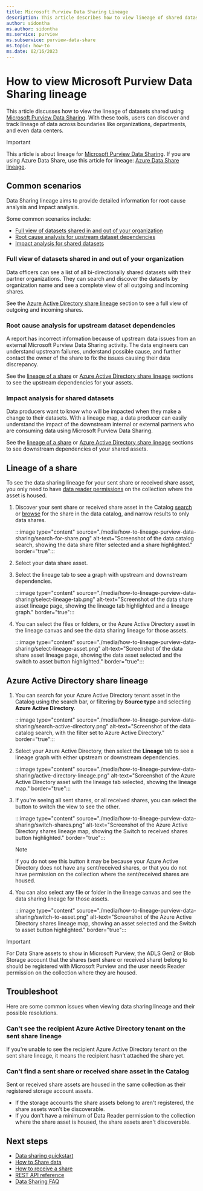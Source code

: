 ```yaml
---
title: Microsoft Purview Data Sharing Lineage
description: This article describes how to view lineage of shared datasets, shared using Microsoft Purview Data Sharing.
author: sidontha
ms.author: sidontha
ms.service: purview
ms.subservice: purview-data-share
ms.topic: how-to
ms.date: 02/16/2023
---
```

# How to view Microsoft Purview Data Sharing lineage

This article discusses how to view the lineage of datasets shared using [Microsoft Purview Data Sharing](concept-data-share.md). With these tools, users can discover and track lineage of data across boundaries like organizations, departments, and even data centers.

>[!IMPORTANT]
> This article is about lineage for [Microsoft Purview Data Sharing](concept-data-share.md). If you are using Azure Data Share, use this article for lineage: [Azure Data Share lineage](how-to-link-azure-data-share.md).

## Common scenarios

Data Sharing lineage aims to provide detailed information for root cause analysis and impact analysis.

Some common scenarios include:

- [Full view of datasets shared in and out of your organization](#full-view-of-datasets-shared-in-and-out-of-your-organization)
- [Root cause analysis for upstream dataset dependencies](#root-cause-analysis-for-upstream-dataset-dependencies)
- [Impact analysis for shared datasets](#impact-analysis-for-shared-datasets)

### Full view of datasets shared in and out of your organization

Data officers can see a list of all bi-directionally shared datasets with their partner organizations. They can search and discover the datasets by organization name and see a complete view of all outgoing and incoming shares.

See the [Azure Active Directory share lineage](#azure-active-directory-share-lineage) section to see a full view of outgoing and incoming shares.

### Root cause analysis for upstream dataset dependencies

A report has incorrect information because of upstream data issues from an external Microsoft Purview Data Sharing activity. The data engineers can understand upstream failures, understand possible cause, and further contact the owner of the share to fix the issues causing their data discrepancy.

See the [lineage of a share](#lineage-of-a-share) or [Azure Active Directory share lineage](#azure-active-directory-share-lineage) sections to see the upstream dependencies for your assets.

### Impact analysis for shared datasets

Data producers want to know who will be impacted when they make a change to their datasets. With a lineage map, a data producer can easily understand the impact of the downstream internal or external partners who are consuming data using Microsoft Purview Data Sharing.

See the [lineage of a share](#lineage-of-a-share) or [Azure Active Directory share lineage](#azure-active-directory-share-lineage) sections to see downstream dependencies of your shared assets.

## Lineage of a share

To see the data sharing lineage for your sent share or received share asset, you only need to have [data reader permissions](catalog-permissions.md) on the collection where the asset is housed.

1. Discover your sent share or received share asset in the Catalog [search](how-to-search-catalog.md) or [browse](how-to-browse-catalog.md) for the share in the data catalog, and narrow results to only data shares.

    :::image type="content" source="./media/how-to-lineage-purview-data-sharing/search-for-share.png" alt-text="Screenshot of the data catalog search, showing the data share filter selected and a share highlighted." border="true":::

1. Select your data share asset.

1. Select the lineage tab to see a graph with upstream and downstream dependencies.

    :::image type="content" source="./media/how-to-lineage-purview-data-sharing/select-lineage-tab.png" alt-text="Screenshot of the data share asset lineage page, showing the lineage tab highlighted and a lineage graph." border="true":::

1. You can select the files or folders, or the Azure Active Directory asset in the lineage canvas and see the data sharing lineage for those assets.

    :::image type="content" source="./media/how-to-lineage-purview-data-sharing/select-lineage-asset.png" alt-text="Screenshot of the data share asset lineage page, showing the data asset selected and the switch to asset button highlighted." border="true":::

## Azure Active Directory share lineage

1. You can search for your Azure Active Directory tenant asset in the Catalog using the search bar, or filtering by **Source type** and selecting **Azure Active Directory**.

    :::image type="content" source="./media/how-to-lineage-purview-data-sharing/search-active-directory.png" alt-text="Screenshot of the data catalog search, with the filter set to Azure Active Directory." border="true":::

1. Select your Azure Active Directory, then select the **Lineage** tab to see a lineage graph with either upstream or downstream dependencies.

    :::image type="content" source="./media/how-to-lineage-purview-data-sharing/active-directory-lineage.png" alt-text="Screenshot of the Azure Active Directory asset with the lineage tab selected, showing the lineage map." border="true":::

1. If you're seeing all sent shares, or all received shares, you can select the button to switch the view to see the other.

    :::image type="content" source="./media/how-to-lineage-purview-data-sharing/switch-shares.png" alt-text="Screenshot of the Azure Active Directory shares lineage map, showing the Switch to received shares button highlighted." border="true":::

    >[!NOTE]
    >If you do not see this button it may be because your Azure Active Directory does not have any sent/received shares, or that you do not have permission on the collection where the sent/received shares are housed.

1. You can also select any file or folder in the lineage canvas and see the data sharing lineage for those assets.

    :::image type="content" source="./media/how-to-lineage-purview-data-sharing/switch-to-asset.png" alt-text="Screenshot of the Azure Active Directory shares lineage map, showing an asset selected and the Switch to asset button highlighted." border="true":::

>[!Important]
>For Data Share assets to show in Microsoft Purview, the ADLS Gen2 or Blob Storage account that the shares (sent share or received share) belong to should be registered with Microsoft Purview and the user needs Reader permission on the collection where they are housed.

## Troubleshoot

Here are some common issues when viewing data sharing lineage and their possible resolutions.

### Can't see the recipient Azure Active Directory tenant on the sent share lineage

If you're unable to see the recipient Azure Active Directory tenant on the sent share lineage, it means the recipient hasn't attached the share yet.

### Can't find a sent share or received share asset in the Catalog

Sent or received share assets are housed in the same collection as their registered storage account assets.

* If the storage accounts the share assets belong to aren't registered, the share assets won't be discoverable.
* If you don't have a minimum of Data Reader permission to the collection where the share asset is housed, the share assets aren't discoverable.

## Next steps

* [Data sharing quickstart](quickstart-data-share.md)
* [How to Share data](how-to-share-data.md)
* [How to receive a share](how-to-receive-share.md)
* [REST API reference](/rest/api/purview/)
* [Data Sharing FAQ](how-to-data-share-faq.md)
